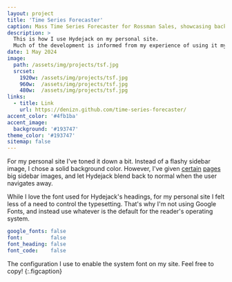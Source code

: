 ```yaml
---
layout: project
title: 'Time Series Forecaster'
caption: Mass Time Series Forecaster for Rossman Sales, showcasing backfitting cross-validation.
description: >
  This is how I use Hydejack on my personal site. 
  Much of the development is informed from my experience of using it myself, creating a tight feedback loop.
date: 1 May 2024
image: 
  path: /assets/img/projects/tsf.jpg
  srcset: 
    1920w: /assets/img/projects/tsf.jpg
    960w:  /assets/img/projects/tsf.jpg
    480w:  /assets/img/projects/tsf.jpg
links:
  - title: Link
    url: https://denizn.github.com/time-series-forecaster/
accent_color: '#4fb1ba'
accent_image:
  background: '#193747'
theme_color: '#193747'
sitemap: false
---
```


For my personal site I've toned it down a bit. Instead of a flashy sidebar image, I chose a solid background color.
However, I've given [certain](https://qwtel.com/projects/ducky-hunting/) [pages](https://qwtel.com/projects/blocky-blocks/) big sidebar images, and let Hydejack blend back to normal when the user navigates away.

While I love the font used for Hydejack's headings, for my personal site I felt less of a need to control the typesetting.
That's why I'm not using Google Fonts, and instead use whatever is the default for the reader's operating system.

```yml
google_fonts: false
font:         false
font_heading: false
font_code:    false
```

The configuration I use to enable the system font on my site. Feel free to copy!
{:.figcaption}
